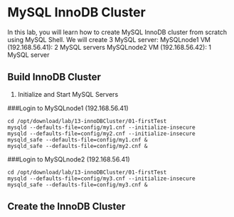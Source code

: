# MySQL InnoDB Cluster
In this lab, you will learn how to create MySQL InnoDB cluster from scratch using MySQL Shell. 
We will create 3 MySQL server:
MySQLnode1 VM (192.168.56.41): 2 MySQL servers
MySQLnode2 VM (192.168.56.42): 1 MySQL server
## Build InnoDB Cluster
1. Initialize and Start MySQL Servers

###Login to MySQLnode1 (192.168.56.41)
```
cd /opt/download/lab/13-innoDBCluster/01-firstTest
mysqld --defaults-file=config/my1.cnf --initialize-insecure
mysqld --defaults-file=config/my2.cnf --initialize-insecure
mysqld_safe --defaults-file=config/my1.cnf &
mysqld_safe --defaults-file=config/my2.cnf &
```

###Login to MySQLnode2 (192.168.56.41)
```
cd /opt/download/lab/13-innoDBCluster/01-firstTest
mysqld --defaults-file=config/my3.cnf --initialize-insecure
mysqld_safe --defaults-file=config/my3.cnf &
```

## Create the InnoDB Cluster

